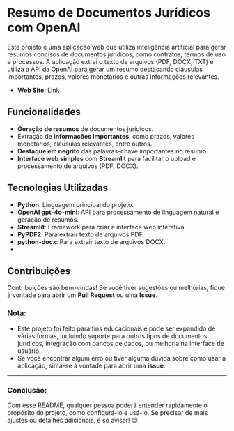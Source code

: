 # Resumo de Documentos Jurídicos com OpenAI

Este projeto é uma aplicação web que utiliza inteligência artificial para gerar resumos concisos de documentos jurídicos, como contratos, termos de uso e processos. A aplicação extrai o texto de arquivos (PDF, DOCX, TXT) e utiliza a API da OpenAI para gerar um resumo destacando cláusulas importantes, prazos, valores monetários e outras informações relevantes.

- **Web Site**: [Link](https://resumo-de-documentos-juridicos-com-openai-mybtsvbmkibvnkh6suya.streamlit.app/)

## Funcionalidades

- **Geração de resumos** de documentos jurídicos.
- Extração de **informações importantes**, como prazos, valores monetários, cláusulas relevantes, entre outros.
- **Destaque em negrito** das palavras-chave importantes no resumo.
- **Interface web simples** com **Streamlit** para facilitar o upload e processamento de arquivos (PDF, DOCX).

## Tecnologias Utilizadas

- **Python**: Linguagem principal do projeto.
- **OpenAI gpt-4o-mini**: API para processamento de linguagem natural e geração de resumos.
- **Streamlit**: Framework para criar a interface web interativa.
- **PyPDF2**: Para extrair texto de arquivos PDF.
- **python-docx**: Para extrair texto de arquivos DOCX.
- 

## Contribuições

Contribuições são bem-vindas! Se você tiver sugestões ou melhorias, fique à vontade para abrir um **Pull Request** ou uma **Issue**.

### **Nota**:

- Este projeto foi feito para fins educacionais e pode ser expandido de várias formas, incluindo suporte para outros tipos de documentos jurídicos, integração com bancos de dados, ou melhoria na interface de usuário.
- Se você encontrar algum erro ou tiver alguma dúvida sobre como usar a aplicação, sinta-se à vontade para abrir uma **issue**.

---

### **Conclusão**:

Com esse README, qualquer pessoa poderá entender rapidamente o propósito do projeto, como configurá-lo e usá-lo. Se precisar de mais ajustes ou detalhes adicionais, é só avisar! 😊
